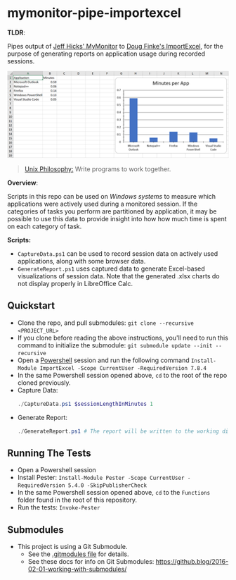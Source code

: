 # mymonitor-pipe-importexcel

**TLDR**: 

Pipes output of [Jeff Hicks' MyMonitor](https://github.com/jdhitsolutions/MyMonitor) to [Doug Finke's ImportExcel](https://github.com/dfinke/ImportExcel), for the purpose of generating reports on application usage during recorded sessions.

![Report Example](./Assets/report_example.png)

> [Unix Philosophy:](https://cscie26.dce.harvard.edu/lectures/lect02/6_Extras/ch01s06.html) 
Write programs to work together. 

**Overview**: 

Scripts in this repo can be used on _Windows systems_ to measure which applications were actively used during a monitored session. If the categories of tasks you perform are partitioned by application, it may be possible to use this data to provide insight into how how much time is spent on each category of task.

**Scripts:**
- `CaptureData.ps1` can be used to record session data on actively used applications, along with some browser data.
- `GenerateReport.ps1` uses captured data to generate Excel-based visualizations of session data. Note that the generated .xlsx charts do not display properly in LibreOffice Calc. 

## Quickstart
- Clone the repo, and pull submodules: `git clone --recursive <PROJECT_URL>`
- If you clone before reading the above instructions, you'll need to run this command to initialize the submodule: `git submodule update --init --recursive`
- Open a [Powershell](https://github.com/PowerShell/PowerShell#get-powershell) session and run the following command `Install-Module ImportExcel -Scope CurrentUser -RequiredVersion 7.8.4`
- In the same Powershell session opened above, `cd` to the root of the repo cloned previously.
- Capture Data:
    ``` ps1
    ./CaptureData.ps1 $sessionLengthInMinutes 1
    ```
- Generate Report:
    ``` ps1
    ./GenerateReport.ps1 # The report will be written to the working directory.
    ```

## Running The Tests
- Open a Powershell session
- Install Pester: `Install-Module Pester -Scope CurrentUser -RequiredVersion 5.4.0 -SkipPublisherCheck`
- In the same Powershell session opened above, `cd` to the `Functions` folder found in the root of this repository.
- Run the tests: `Invoke-Pester`

## Submodules
- This project is using a Git Submodule. 
    - See the [.gitmodules file](./.gitmodules) for details.
    - See these docs for info on Git Submodules: https://github.blog/2016-02-01-working-with-submodules/

